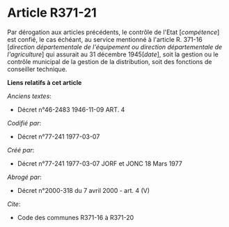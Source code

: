 # Article R371-21

Par dérogation aux articles précédents, le contrôle de l'Etat [*compétence*] est confié, le cas échéant, au service mentionné
à l'article R. 371-16 [*direction départementale de l'équipement ou direction départementale de l'agriculture*] qui assurait
au 31 décembre 1945[*date*], soit la gestion ou le contrôle municipal de la gestion de la distribution, soit des fonctions de
conseiller technique.

**Liens relatifs à cet article**

_Anciens textes_:

  - Décret n°46-2483 1946-11-09 ART. 4

_Codifié par_:

  - Décret n°77-241 1977-03-07

_Créé par_:

  - Décret n°77-241 1977-03-07 JORF et JONC 18 Mars 1977

_Abrogé par_:

  - Décret n°2000-318 du 7 avril 2000 - art. 4 (V)

_Cite_:

  - Code des communes R371-16 à R371-20
